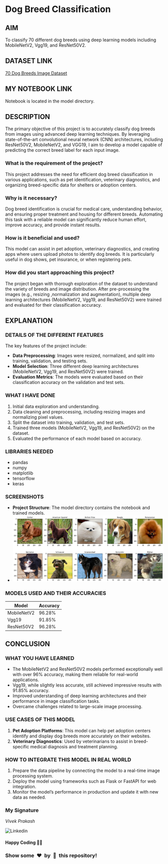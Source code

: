 # Dog Breed Classification

## AIM
To classify 70 different dog breeds using deep learning models including MobileNetV2, Vgg19, and ResNet50V2.

## DATASET LINK
[70 Dog Breeds Image Dataset](https://www.kaggle.com/datasets/gpiosenka/70-dog-breedsimage-data-set)

## MY NOTEBOOK LINK
Notebook is located in the model directory.

## DESCRIPTION
The primary objective of this project is to accurately classify dog breeds from images using advanced deep learning techniques. By leveraging state-of-the-art convolutional neural network (CNN) architectures, including ResNet50V2, MobileNetV2, and VGG19, I aim to develop a model capable of predicting the correct breed label for each input image.


### What is the requirement of the project?
This project addresses the need for efficient dog breed classification in various applications, such as pet identification, veterinary diagnostics, and organizing breed-specific data for shelters or adoption centers.

### Why is it necessary?
Dog breed identification is crucial for medical care, understanding behavior, and ensuring proper treatment and housing for different breeds. Automating this task with a reliable model can significantly reduce human effort, improve accuracy, and provide instant results.

### How is it beneficial and used?
This model can assist in pet adoption, veterinary diagnostics, and creating apps where users upload photos to identify dog breeds. It is particularly useful in dog shows, pet insurance, or when registering pets.

### How did you start approaching this project?
The project began with thorough exploration of the dataset to understand the variety of breeds and image distribution. After pre-processing the images (e.g., resizing ,normalization and augmentation), multiple deep learning architectures (MobileNetV2, Vgg19, and ResNet50V2) were trained and evaluated for their classification accuracy.



## EXPLANATION

### DETAILS OF THE DIFFERENT FEATURES
The key features of the project include:
- **Data Preprocessing**: Images were resized, normalized, and split into training, validation, and testing sets.
- **Model Selection**: Three different deep learning architectures (MobileNetV2, Vgg19, and ResNet50V2) were trained.
- **Evaluation Metrics**: The models were evaluated based on their classification accuracy on the validation and test sets.

### WHAT I HAVE DONE
1. Initial data exploration and understanding.
2. Data cleaning and preprocessing, including resizing images and normalizing pixel values.
3. Split the dataset into training, validation, and test sets.
4. Trained three models (MobileNetV2, Vgg19, and ResNet50V2) on the dataset.
5. Evaluated the performance of each model based on accuracy.

### LIBRARIES NEEDED
- pandas
- numpy
- matplotlib
- tensorflow
- keras

### SCREENSHOTS
- **Project Structure**: The model directory contains the notebook and trained models.
- ![Data Visualization](./Images/Input.png)

### MODELS USED AND THEIR ACCURACIES
| Model       | Accuracy 
|-------------|----------
| MobileNetV2 | 96.28%   
| Vgg19       | 91.85%   
| ResNet50V2  | 96.28%   


## CONCLUSION

### WHAT YOU HAVE LEARNED
- The MobileNetV2 and ResNet50V2 models performed exceptionally well with over 96% accuracy, making them reliable for real-world applications.
- Vgg19, while slightly less accurate, still achieved impressive results with 91.85% accuracy.
- Improved understanding of deep learning architectures and their performance in image classification tasks.
- Overcame challenges related to large-scale image processing.

### USE CASES OF THIS MODEL
1. **Pet Adoption Platforms**: This model can help pet adoption centers identify and display dog breeds more accurately on their websites.
2. **Veterinary Diagnostics**: Used by veterinarians to assist in breed-specific medical diagnosis and treatment planning.

### HOW TO INTEGRATE THIS MODEL IN REAL WORLD
1. Prepare the data pipeline by connecting the model to a real-time image processing system.
2. Deploy the model using frameworks such as Flask or FastAPI for web integration.
3. Monitor the model’s performance in production and update it with new data as needed.


### My Signature

*Vivek Prakash*

![Linkedin](https://www.linkedin.com/in/vivek-prakash-b46830283/)

#### Happy Coding 🧑‍💻
### Show some &nbsp;❤️&nbsp; by &nbsp;🌟&nbsp; this repository!